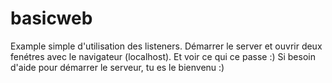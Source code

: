 # basicweb

Example simple d'utilisation des listeners. Démarrer le server et ouvrir deux fenétres avec le navigateur (localhost). Et voir ce qui ce passe :) Si besoin d'aide pour démarrer le serveur, tu es le bienvenu :)
